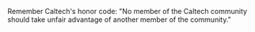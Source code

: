 Remember Caltech's honor code: "No member of the Caltech community should take unfair advantage of another member of the community."
